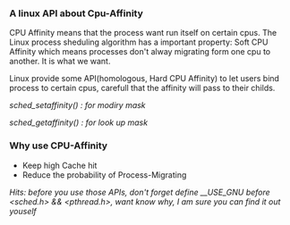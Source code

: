 ### A linux API about Cpu-Affinity

CPU Affinity means that the process want run itself on certain cpus. The Linux process sheduling algorithm has a important property: Soft CPU Affinity which means processes don't alway migrating form one cpu to another. It is what we want.

Linux provide some API(homologous, Hard CPU Affinity) to let users bind process to certain cpus, carefull that the affinity will pass to their childs.

*sched_setaffinity() : for modiry mask*

*sched_getaffinity() : for look up mask*

### Why use CPU-Affinity

- Keep high Cache hit
- Reduce the probability of Process-Migrating


*Hits: before you use those APIs, don't forget define __USE_GNU before <sched.h> && <pthread.h>, want know why, I am sure you can find it out youself*
